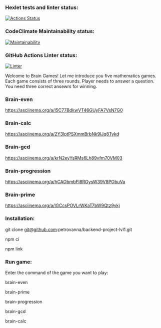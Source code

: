 ### Hexlet tests and linter status:
[![Actions Status](https://github.com/petrovanna/backend-project-lvl1/workflows/hexlet-check/badge.svg)](https://github.com/petrovanna/backend-project-lvl1/actions)

### CodeClimate Maintainability status:
[![Maintainability](https://api.codeclimate.com/v1/badges/9815b59dacaa03280837/maintainability)](https://codeclimate.com/github/petrovanna/backend-project-lvl1/maintainability)

### GitHub Actions Linter status:
[![Linter](https://github.com/petrovanna/backend-project-lvl1/workflows/Linter/badge.svg)](https://github.com/petrovanna/backend-project-lvl1/actions/workflows/lint.yml)

Welcome to Brain Games! Let me introduce you five mathematics games.
Each game consists of three rounds. Player needs to answer a question.
You need three correct ansewrs for winning. 

### Brain-even

https://asciinema.org/a/l5C77BdkwVT46GUyFA7VsN7G0

### Brain-calc

https://asciinema.org/a/2Y3lptPSXmmBrbNk9lJq8Tykd

### Brain-gcd

https://asciinema.org/a/krN2eyYsRMs6Lh89vfm70VM03

### Brain-progression

https://asciinema.org/a/hCAObmbFI8ROysW39V8PObuVa

### Brain-prime

https://asciinema.org/a/lGCcsPOVLrWKaT7bW9Qtz9ykj

### Installation:

git clone git@github.com:petrovanna/backend-project-lvl1.git

npm ci

npm link

### Run game:

Enter the command of the game you want to play:

brain-even

brain-prime

brain-progression

brain-gcd

brain-calc


